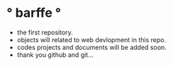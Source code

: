 # ° barffe °
* the first repository.
* objects will related to web devlopment in this repo.
* codes projects and documents will be added soon.
* thank you github and git...
